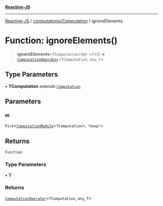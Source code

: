 [**Reactive-JS**](../../../README.md)

***

[Reactive-JS](../../../README.md) / [computations/Computation](../README.md) / ignoreElements

# Function: ignoreElements()

> **ignoreElements**\<`TComputation`\>(`m`): \<`T`\>() => [`ComputationOperator`](../../type-aliases/ComputationOperator.md)\<`TComputation`, `any`, `T`\>

## Type Parameters

• **TComputation** *extends* [`Computation`](../../type-aliases/Computation.md)

## Parameters

### m

`Pick`\<[`ComputationModule`](../../interfaces/ComputationModule.md)\<`TComputation`\>, `"keep"`\>

## Returns

`Function`

### Type Parameters

• **T**

### Returns

[`ComputationOperator`](../../type-aliases/ComputationOperator.md)\<`TComputation`, `any`, `T`\>
